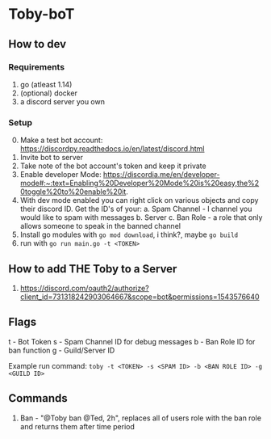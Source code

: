# Toby-boT

## How to dev

### Requirements
1. go (atleast 1.14)
2. (optional) docker
3. a discord server you own

### Setup
0. Make a test bot account: https://discordpy.readthedocs.io/en/latest/discord.html
1. Invite bot to server
2. Take note of the bot account's token and keep it private
3. Enable developer Mode: https://discordia.me/en/developer-mode#:~:text=Enabling%20Developer%20Mode%20is%20easy,the%20toggle%20to%20enable%20it.
4. With dev mode enabled you can right click on various objects and copy their discord ID. Get the ID's of your:
  a. Spam Channel - I channel you would like to spam with messages
  b. Server 
  c. Ban Role - a role that only allows someone to speak in the banned channel
 5. Install go modules with `go mod download`, i think?, maybe `go build`
6. run with `go run main.go -t <TOKEN>`

## How to add THE Toby to a Server
1. https://discord.com/oauth2/authorize?client_id=731318242903064667&scope=bot&permissions=1543576640

## Flags

t - Bot Token
s - Spam Channel ID for debug messages
b - Ban Role ID for ban function
g - Guild/Server ID

Example run command:
`toby -t <TOKEN> -s <SPAM ID> -b <BAN ROLE ID> -g <GUILD ID>`

## Commands

1. Ban - "@Toby ban @Ted, 2h", replaces all of users role with the ban role and returns them after time period


